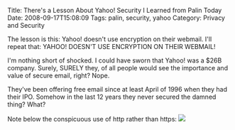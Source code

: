 Title: There's a Lesson About Yahoo! Security I Learned from Palin Today
Date: 2008-09-17T15:08:09
Tags: palin, security, yahoo
Category: Privacy and Security


The lesson is this: Yahoo! doesn't use encryption on their webmail. I'll repeat that: YAHOO! DOESN'T USE ENCRYPTION ON THEIR WEBMAIL! 

I'm nothing short of shocked. I could have sworn that Yahoo! was a $26B company. Surely, SURELY they, of all people would see the importance and value of secure email, right? Nope. 

They've been offering free email since at least April of 1996 when they had their IPO. Somehow in the last 12 years they never secured the damned thing? What?

Note below the conspicuous use of http rather than https:
<img src="http://www.michaeljaylissner.com/files/images/yahooSecuritySucks.png">
